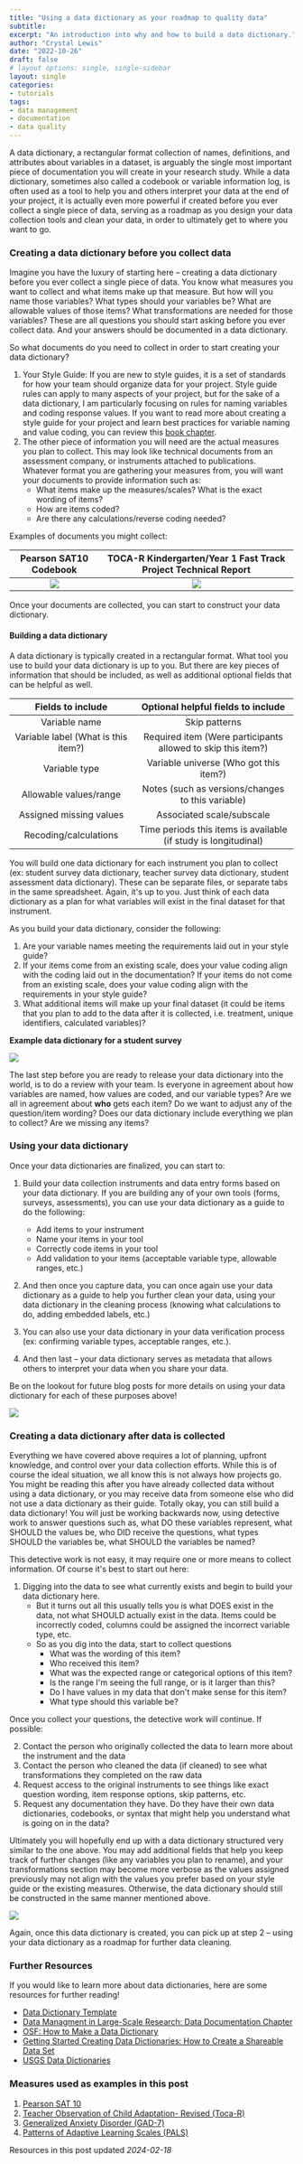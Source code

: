 ```yaml
---
title: "Using a data dictionary as your roadmap to quality data"
subtitle: 
excerpt: "An introduction into why and how to build a data dictionary."
author: "Crystal Lewis"
date: "2022-10-26"
draft: false
# layout options: single, single-sidebar
layout: single
categories:
- tutorials
tags:
- data management
- documentation
- data quality
---
```


A data dictionary, a rectangular format collection of names, definitions, and attributes about variables in a dataset, is arguably the single most important piece of documentation you will create in your research study. While a data dictionary, sometimes also called a codebook or variable information log, is often used as a tool to help you and others interpret your data at the end of your project, it is actually even more powerful if created before you ever collect a single piece of data, serving as a roadmap as you design your data collection tools and clean your data, in order to ultimately get to where you want to go.

### Creating a data dictionary before you collect data

Imagine you have the luxury of starting here – creating a data dictionary before you ever collect a single piece of data. You know what measures you want to collect and what items make up that measure. But how will you name those variables? What types should your variables be? What are allowable values of those items? What transformations are needed for those variables? These are all questions you should start asking before you ever collect data. And your answers should be documented in a data dictionary.

So what documents do you need to collect in order to start creating your data dictionary?

1. Your Style Guide: If you are new to style guides, it is a set of standards for how your team should organize data for your project. Style guide rules can apply to many aspects of your project, but for the sake of a data dictionary, I am particularly focusing on rules for naming variables and coding response values. If you want to read more about creating a style guide for your project and learn best practices for variable naming and value coding, you can review this [book chapter](https://datamgmtinedresearch.com/style).
2. The other piece of information you will need are the actual measures you plan to collect. This may look like technical documents from an assessment company, or instruments attached to publications. Whatever format you are gathering your measures from, you will want your documents to provide information such as:
   - What items make up the measures/scales? What is the exact wording of items?
   - How are items coded?
   - Are there any calculations/reverse coding needed?

Examples of documents you might collect:

|Pearson SAT10 Codebook             |  TOCA-R Kindergarten/Year 1 Fast Track Project Technical Report |
|:--------------------------:|:-----------:|
|![](img/sat10.PNG)  |![](img/toca-r.PNG)|

Once your documents are collected, you can start to construct your data dictionary. 

#### Building a data dictionary

A data dictionary is typically created in a rectangular format. What tool you use to build your data dictionary is up to you. But there are key pieces of information that should be included, as well as additional optional fields that can be helpful as well.

|Fields to include             |  Optional helpful fields to include |
|:--------------------------:|:-----------:|
| Variable name |Skip patterns|
|Variable label (What is this item?)| Required item (Were participants allowed to skip this item?)|
|Variable type | Variable universe (Who got this item?)|
|Allowable values/range|Notes (such as versions/changes to this variable)|
|Assigned missing values|Associated scale/subscale |
|Recoding/calculations|Time periods this items is available (if study is longitudinal)|


You will build one data dictionary for each instrument you plan to collect (ex: student survey data dictionary, teacher survey data dictionary, student assessment data dictionary). These can be separate files, or separate tabs in the same spreadsheet. Again, it's up to you. Just think of each data dictionary as a plan for what variables will exist in the final dataset for that instrument. 

As you build your data dictionary, consider the following:

1. Are your variable names meeting the requirements laid out in your style guide?
2. If your items come from an existing scale, does your value coding align with the coding laid out in the documentation? If your items do not come from an existing scale, does your value coding align with the requirements in your style guide?
3. What additional items will make up your final dataset (it could be items that you plan to add to the data after it is collected, i.e. treatment, unique identifiers, calculated variables)?

**Example data dictionary for a student survey**

![](img/data_dict.PNG)

The last step before you are ready to release your data dictionary into the world, is to do a review with your team. Is everyone in agreement about how variables are named, how values are coded, and our variable types? Are we all in agreement about **who** gets each item? Do we want to adjust any of the question/item wording? Does our data dictionary include everything we plan to collect? Are we missing any items?

### Using your data dictionary

Once your data dictionaries are finalized, you can start to:

1. Build your data collection instruments and data entry forms based on your data dictionary. If you are building any of your own tools (forms, surveys, assessments), you can use your data dictionary as a guide to do the following:
    - Add items to your instrument
    - Name your items in your tool
    - Correctly code items in your tool
    - Add validation to your items (acceptable variable type, allowable ranges, etc.)

2. And then once you capture data, you can once again use your data dictionary as a guide to help you further clean your data, using your data dictionary in the cleaning process (knowing what calculations to do, adding embedded labels, etc.)

3. You can also use your data dictionary in your data verification process (ex: confirming variable types, acceptable ranges, etc.).

4. And then last – your data dictionary serves as metadata that allows others to interpret your data when you share your data.

Be on the lookout for future blog posts for more details on using your data dictionary for each of these purposes above!

![](img/roadmap.png)
### Creating a data dictionary after data is collected

Everything we have covered above requires a lot of planning, upfront knowledge, and control over your data collection efforts. While this is of course the ideal situation, we all know this is not always how projects go. You might be reading this after you have already collected data without using a data dictionary, or you may receive data from someone else who did not use a data dictionary as their guide. Totally okay, you can still build a data dictionary! You will just be working backwards now, using detective work to answer questions such as, what DO these variables represent, what SHOULD the values be, who DID receive the questions, what types SHOULD the variables be, what SHOULD the variables be named?

This detective work is not easy, it may require one or more means to collect information. Of course it's best to start out here:
1. Digging into the data to see what currently exists and begin to build your data dictionary here.
    - But it turns out all this usually tells you is what DOES exist in the data, not what SHOULD actually exist in the data. Items could be incorrectly coded, columns could be assigned the incorrect variable type, etc.
    - So as you dig into the data, start to collect questions
        - What was the wording of this item?
        - Who received this item?
        - What was the expected range or categorical options of this item? 
        - Is the range I'm seeing the full range, or is it larger than this?
        - Do I have values in my data that don't make sense for this item?
        - What type should this variable be?
      
Once you collect your questions, the detective work will continue. If possible:

2. Contact the person who originally collected the data to learn more about the instrument and the data
3. Contact the person who cleaned the data (if cleaned) to see what transformations they completed on the raw data
4. Request access to the original instruments to see things like exact question wording, item response options, skip patterns, etc.
5. Request any documentation they have. Do they have their own data dictionaries, codebooks, or syntax that might help you understand what is going on in the data?

Ultimately you will hopefully end up with a data dictionary structured very similar to the one above. You may add additional fields that help you keep track of further changes (like any variables you plan to rename), and your transformations section may become more verbose as the values assigned previously may not align with the values you prefer based on your style guide or the existing measures. Otherwise, the data dictionary should still be constructed in the same manner mentioned above.

![](img/data_dict2.PNG)

Again, once this data dictionary is created, you can pick up at step 2 – using your data dictionary as a roadmap for further data cleaning.


### Further Resources

If you would like to learn more about data dictionaries, here are some resources for further reading!

- [Data Dictionary Template](https://osf.io/ynqcu)
- [Data Managment in Large-Scale Research: Data Documentation Chapter](https://datamgmtinedresearch.com/document)
- [OSF: How to Make a Data Dictionary](https://help.osf.io/article/217-how-to-make-a-data-dictionary)
- [Getting Started Creating Data Dictionaries: How to Create a Shareable Data Set](https://journals.sagepub.com/doi/full/10.1177/2515245920928007)
- [USGS Data Dictionaries](https://www.usgs.gov/data-management/data-dictionaries#what)

### Measures used as examples in this post

1. [Pearson SAT 10](https://www.pearsonassessments.com/store/usassessments/en/Store/Professional-Assessments/Academic-Learning/Stanford-Achievement-Test-Series-%7C-Tenth-Edition/p/100000415.html)
2. [Teacher Observation of Child Adaptation- Revised (Toca-R)](https://psycnet.apa.org/doi/10.1037/t76065-000)
1. [Generalized Anxiety Disorder (GAD-7)](https://pubmed.ncbi.nlm.nih.gov/16717171/)
3. [Patterns of Adaptive Learning Scales (PALS)](https://public.websites.umich.edu/~pals/PALS%202000_V13Word97.pdf)


Resources in this post updated _2024-02-18_
